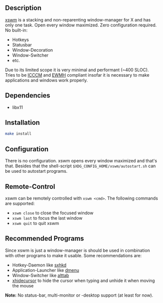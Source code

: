 ## Description

[xswm](https://github.com/astier/xswm) is a stacking and non-reparenting
window-manager for X and has only one task. Open every window maximized. Zero
configuration required. No built-in:

- Hotkeys
- Statusbar
- Window-Decoration
- Window-Switcher
- etc.

Due to its limited scope it is very minimal and performant (\~400 SLOC). Tries
to be
[ICCCM](https://www.x.org/releases/current/doc/xorg-docs/icccm/icccm.html) and
[EWMH](https://specifications.freedesktop.org/wm-spec/latest/) compliant
insofar it is necessary to make applications and windows work properly.

## Dependencies

- libx11

## Installation

```sh
make install
```

## Configuration

There is no configuration. xswm opens every window maximized and that's that.
Besides that the shell-script `$XDG_CONFIG_HOME/xswm/autostart.sh` can be used
to autostart programs.

## Remote-Control

xswm can be remotely controlled with `xswm <cmd>`.
The following commands are supported:

- `xswm close` to close the focused window
- `xswm last`  to focus the last window
- `xswm quit`  to quit xswm

## Recommended Programs

Since xswm is just a window-manager is should be used in combination with other
programs to make it usable. Some recommendations are:

- Hotkey-Daemon like [sxhkd](https://github.com/baskerville/sxhkd)
- Application-Launcher like [dmenu](https://tools.suckless.org/dmenu/)
- Window-Switcher like [alttab](https://github.com/sagb/alttab/)
- [xhidecursor](https://github.com/astier/xhidecursor) to hide the cursor when
  typing and unhide it when moving the mouse

**Note:** No status-bar, multi-monitor or -desktop support (at least for now).
